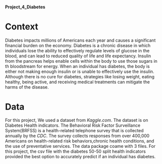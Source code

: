 #### Project_4_Diabetes

# Context
Diabetes impacts millions of Americans each year and causes a significant financial burden on the economy. Diabetes is a chronic disease in which individuals lose the ability to effectively regulate levels of glucose in the blood, and can lead to reduced quality of life and life expectancy. Insulin from the pancreas helps enable cells within the body to use those sugars in th bloodstream for energy. When an individual has diabetes, the body is either not making enough insulin or is unable to effectively use the insulin.
Although there is no cure for diabetes, strategies like losing weight, eating healthy, being active, and receiving medical treatments can mitigate the harms of the disease. 

# Data 
For this project, We used a dataset from *Kaggle.com*. The dataset is on Diabetes Health indicators. 
The Behavioral Risk Factor Surveillance System(BRFSS) is a health-related telephone survey that is collected annually by the *CDC*. The survey collects responses from over 400,000 Americans on health-related risk behaviors,chronic health conditions, and the use of preventative services. 
The data package coame with 3 files. For this project, the csv file with the diabetes 50-50 split health indicators provided the best option to accurately predict if an individual has diabetes.
